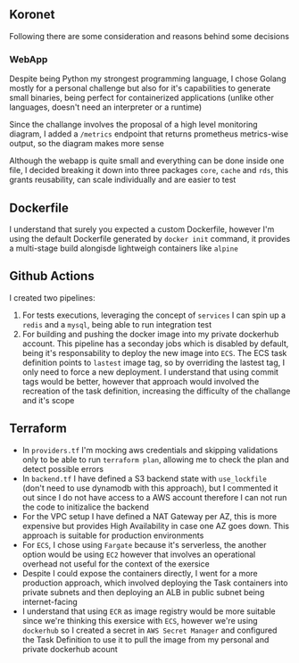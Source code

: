 
## Koronet

Following there are some consideration and reasons behind some decisions

### WebApp

Despite being Python my strongest programming language, I chose Golang mostly for a personal challenge but also for it's capabilities to generate small binaries, being perfect for containerized applications (unlike other languages, doesn't need an interpreter or a runtime)

Since the challange involves the proposal of a high level monitoring diagram, I added a `/metrics` endpoint that returns prometheus metrics-wise output, so the diagram makes more sense

Although the webapp is quite small and everything can be done inside one file, I decided breaking it down into three packages `core`, `cache` and `rds`, this grants reusability, can scale individually and are easier to test

## Dockerfile
I understand that surely you expected a custom Dockerfile, however I'm using the default Dockerfile generated by `docker init` command, it provides a multi-stage build alongisde lightweigh containers like `alpine`

## Github Actions
I created two pipelines:

1. For tests executions, leveraging the concept of `services` I can spin up a `redis` and a `mysql`, being able to run integration test
2. For building and pushing the docker image into my private dockerhub account. This pipeline has a seconday jobs which is disabled by default, being it's responsability to deploy the new image into `ECS`. The ECS task definition points to `lastest` image tag, so by overriding the lastest tag, I only need to force a new deployment. I understand that using commit tags would be better, however that approach would involved the recreation of the task definition, increasing the difficulty of the challange and it's scope 


## Terraform

* In `providers.tf` I'm mocking aws credentials and skipping validations only to be able to run `terraform plan`, allowing me to check the plan and detect possible errors
* In `backend.tf` I have defined a S3 backend state with `use_lockfile` (don't need to use dynamodb with this approach), but I commented it out since I do not have access to a AWS account therefore I can not run the code to initizalice the backend
* For the VPC setup I have defined a NAT Gateway per AZ, this is more expensive but provides High Availability in case one AZ goes down. This approach is suitable for production environments
* For `ECS`, I chose using `Fargate` because it's serverless, the another option would be using `EC2` however that involves an operational overhead not useful for the context of the exersice
* Despite I could expose the containers directly, I went for a more production approach, which involved deploying the Task containers into private subnets and then deploying an ALB in public subnet being internet-facing
* I understand that using `ECR` as image registry would be more suitable since we're thinking this exersice with `ECS`, however we're using `dockerhub` so I created a secret in `AWS Secret Manager` and configured the Task Definition to use it to pull the image from my personal and private dockerhub acount
